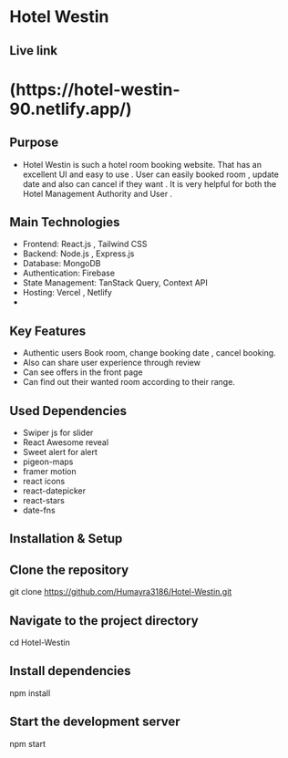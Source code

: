 

<h1>Hotel Westin</h1>


## Live link
<h1>(https://hotel-westin-90.netlify.app/)</h1>


## Purpose
- Hotel Westin is such a hotel room booking website. That has an excellent UI and easy to use . User can easily booked room , update date and also can cancel if they want . It is very helpful for both the Hotel Management Authority and User .  

## Main Technologies 
- Frontend: React.js , Tailwind CSS  
- Backend: Node.js , Express.js   
- Database: MongoDB  
- Authentication: Firebase   
- State Management: TanStack Query, Context API   
- Hosting: Vercel , Netlify 
- 
## Key Features
- Authentic users Book room, change booking date , cancel booking. 
- Also can share user experience through review
- Can see offers in the front page
- Can find out their wanted room according to their range.

## Used Dependencies
   
   - Swiper js for slider
   - React Awesome reveal 
   - Sweet alert for alert
   - pigeon-maps
   - framer motion
   - react icons
   - react-datepicker
   - react-stars
   - date-fns
     
##  Installation & Setup  

## Clone the repository
git clone https://github.com/Humayra3186/Hotel-Westin.git

## Navigate to the project directory
cd Hotel-Westin

## Install dependencies
npm install

## Start the development server
npm start
  
  
